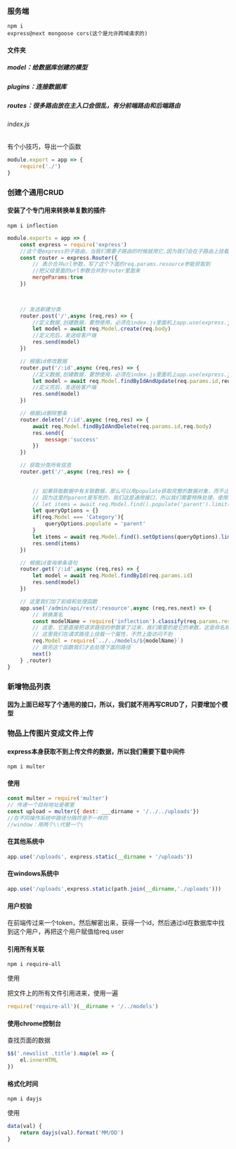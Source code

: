 ### 服务端

```shell
npm i
express@next mongoose cors(这个是允许跨域请求的)
```

#### 文件夹

##### model：给数据库创建的模型

##### plugins：连接数据库

##### routes：很多路由放在主入口会很乱，有分前端路由和后端路由

###### index.js

有个小技巧，导出一个函数

```js
module.export = app => {
	require('./')
}
```

### 创建个通用CRUD

#### 安装了个专门用来转换单复数的插件

```shell
npm i inflection
```

```js
module.exports = app => {
    const express = require('express')
    //这个是express的子路由，当我们需要子路由的时候就用它,因为我们会在子路由上挂载各种各样的东西
    const router = express.Router({
        // 表示合并url参数，写了这个下面的req.params.resource参能获取到
        //把父级里面的url参数合并到router里面来
        mergeParams:true
    })

    

    // 发送新建分类
    router.post('/',async (req,res) => {
        //定义数据,创建数据，要想使用，必须在index.js里面机上app.use(express.json())
        let model = await req.Model.create(req.body)
        //定义完后，发送给客户端
        res.send(model)
    })

    // 根据id修改数据
    router.put('/:id',async (req,res) => {
        //定义数据,创建数据，要想使用，必须在index.js里面机上app.use(express.json())
        let model = await req.Model.findByIdAndUpdate(req.params.id,req.body)
        //定义完后，发送给客户端
        res.send(model)
    })

    // 根据id删除整条
    router.delete('/:id',async (req,res) => {
        await req.Model.findByIdAndDelete(req.params.id,req.body)
        res.send({
            message:'success'
        })
    })

    // 获取分类所有信息
    router.get('/',async (req,res) => {
        

        // 如果获取数据中有关联数据，那么可以用populate获取完整的数据对象，而不止是关联那个
        // 因为这里的parent是写死的，我们这是通用接口，所以我们需要特殊处理，使用setOptions方法
        // let items = await req.Model.find().populate('parent').limit(10)
        let queryOptions = {}
        if(req.Model === 'Category'){
            queryOptions.populate = 'parent'
        }
        let items = await req.Model.find().setOptions(queryOptions).limit(10)
        res.send(items)
    })

    // 根据id查询单条语句
    router.get('/:id',async (req,res) => {
        let model = await req.Model.findById(req.params.id)
        res.send(model)
    })

    // 这里我们加了前缀和处理函数
    app.use('/admin/api/rest/:resource',async (req,res,next) => {
        // 转换类名
        const modelName = require('inflection').classify(req.params.resource)
        // 这里，它是直接把请求路径的参数拿了过来，我们需要的是它的单数，这是命名规范
        // 这里我们在请求路径上挂载一个属性，不然上面访问不到
        req.Model = require(`../../models/${modelName}`)
        // 做完这个函数我们才去处理下面的路径
        next()
    } ,router)
}
```

### 新增物品列表

#### 因为上面已经写了个通用的接口，所以，我们就不用再写CRUD了，只要增加个模型

### 物品上传图片变成文件上传

#### express本身获取不到上传文件的数据，所以我们需要下载中间件

```shell
npm i multer
```

#### 使用

```js
const multer = require('multer')
// 传递一个目标地址是哪里
const upload = multer({ dest: ___dirname + '/../../uploads'})
//在不同操作系统中路径分隔符是不一样的
//window：用两个\\代替一个\

```

#### 在其他系统中

```js
app.use('/uploads', express.static(__dirname + '/uploads'))
```

#### 在windows系统中

```js
app.use('/uploads',express.static(path.join(__dirname,'./uploads')))
```

#### 用户校验

在前端传过来一个token，然后解密出来，获得一个id，然后通过id在数据库中找到这个用户，再把这个用户赋值给req.user

#### 引用所有关联

```shell
npm i require-all
```

使用

把文件上的所有文件引用进来，使用一遍

```js
require('require-all')(__dirname + '/../models')
```

#### 使用chrome控制台

查找页面的数据

```js
$$('.newslist .title').map(el => {
    el.innerHTML
})
```

#### 格式化时间

```shell
npm i dayjs
```

使用

```js
data(val) {
    return dayjs(val).format('MM/DD')
}
```

